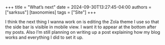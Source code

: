 +++
title = "What’s next"
date = 2024-09-30T13:27:45-04:00
authors = ["sarksus"]
[taxonomies]
tags = ["Site"]
+++

I think the next thing I wanna work on is editing the Zola theme I use so that the side bar is visible in mobile view. I want it to appear at the bottom after my posts. Also I’m still planning on writing up a post explaining how my blog works and everything I did to set it up.